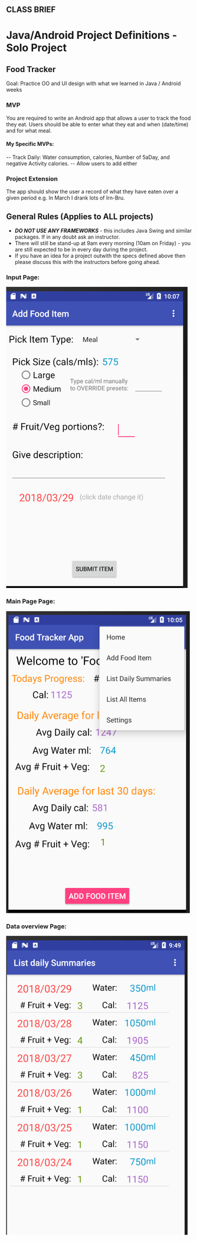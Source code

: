 ## CLASS BRIEF

# Java/Android Project Definitions - Solo Project

## Food Tracker
Goal: Practice OO and UI design with what we learned in Java / Android weeks

### MVP
You are required to write an Android app that allows a user to track the food they eat. Users should be able to enter what they eat and when (date/time) and for what meal.
#### My Specific MVPs:
-- Track Daily: Water consumption, calories, Number of 5aDay, and negative Activity calories.
-- Allow users to add either 

### Project Extension
The app should show the user a record of what they have eaten over a given period e.g. In March I drank lots of Irn-Bru.

## General Rules (Applies to ALL projects)

* ***DO NOT USE ANY FRAMEWORKS*** - this includes Java Swing and similar packages. If in any doubt ask an instructor.
* There will still be stand-up at 9am every morning (10am on Friday) - you are still expected to be in every day during the project.
* If you have an idea for a project outwith the specs defined above then please discuss this with the instructors before going ahead.

### Input Page:
![Screen Shot](https://github.com/strayllama/Android_Project__Food_Tracker/blob/master/documentation/input%20real.png)

### Main Page Page:
![Screen Shot](https://github.com/strayllama/Android_Project__Food_Tracker/blob/master/documentation/Main%20Page%20REAL.png)

### Data overview Page:
![Screen Shot](https://github.com/strayllama/Android_Project__Food_Tracker/blob/master/documentation/data%20overview%20REAL.png)

